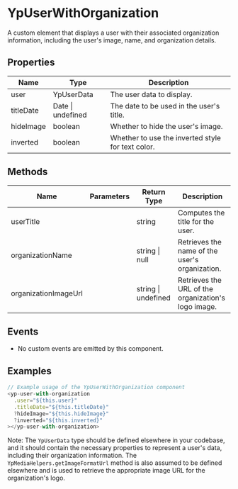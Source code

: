# YpUserWithOrganization

A custom element that displays a user with their associated organization information, including the user's image, name, and organization details.

## Properties

| Name          | Type                  | Description                                       |
|---------------|-----------------------|---------------------------------------------------|
| user          | YpUserData            | The user data to display.                         |
| titleDate     | Date \| undefined     | The date to be used in the user's title.          |
| hideImage     | boolean               | Whether to hide the user's image.                 |
| inverted      | boolean               | Whether to use the inverted style for text color. |

## Methods

| Name                 | Parameters | Return Type | Description                                      |
|----------------------|------------|-------------|--------------------------------------------------|
| userTitle            |            | string      | Computes the title for the user.                 |
| organizationName     |            | string \| null | Retrieves the name of the user's organization.   |
| organizationImageUrl |            | string \| undefined | Retrieves the URL of the organization's logo image. |

## Events

- No custom events are emitted by this component.

## Examples

```typescript
// Example usage of the YpUserWithOrganization component
<yp-user-with-organization
  .user="${this.user}"
  .titleDate="${this.titleDate}"
  ?hideImage="${this.hideImage}"
  ?inverted="${this.inverted}"
></yp-user-with-organization>
```

Note: The `YpUserData` type should be defined elsewhere in your codebase, and it should contain the necessary properties to represent a user's data, including their organization information. The `YpMediaHelpers.getImageFormatUrl` method is also assumed to be defined elsewhere and is used to retrieve the appropriate image URL for the organization's logo.
